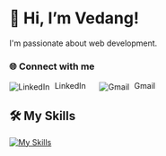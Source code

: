 # 👋 Hi, I’m Vedang!

I'm passionate about web development.

<h3>🌐 Connect with me </h3>

<div style="display: inline-block; margin-right: 20px;">
  <a href="https://www.linkedin.com/in/shetty-vedanga-shivaram-95880828b/" style="text-decoration: none; color: inherit;">
    <img src="https://img.icons8.com/color/48/000000/linkedin.png" alt="LinkedIn" style="vertical-align: middle; margin-right: 5px;"/>
    <span>LinkedIn</span>
  </a>
</div>

<div style="display: inline-block;">
  <a href="mailto:vedangshetty21@gmail.com" style="text-decoration: none; color: inherit;">
    <img src="https://img.icons8.com/color/48/000000/gmail.png" alt="Gmail" style="vertical-align: middle; margin-right: 5px;"/>
    <span>Gmail</span>
  </a>
</div>

## 🛠️ My Skills
[![My Skills](https://skillicons.dev/icons?i=js,html,css,wasm)](https://skillicons.dev)

<!---
vedaaanggshetty/vedaaanggshetty is a ✨ special ✨ repository because its `README.md` (this file) appears on your GitHub profile.
You can click the Preview link to take a look at your changes.
--->
